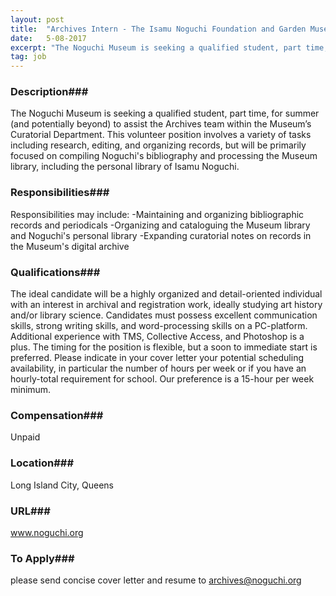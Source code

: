 ```yaml
---
layout: post
title:  "Archives Intern - The Isamu Noguchi Foundation and Garden Museum, New York"
date:   5-08-2017
excerpt: "The Noguchi Museum is seeking a qualified student, part time, for summer (and potentially beyond) to assist the Archives team within the Museum’s Curatorial Department. This volunteer position involves a variety of tasks including research, editing, and organizing records, but will be primarily focused on compiling Noguchi's bibliography and processing..."
tag: job
---
```


### Description###

The Noguchi Museum is seeking a qualified student, part time, for summer (and potentially beyond) to assist the Archives team within the Museum’s Curatorial Department. This volunteer position involves a variety of tasks including research, editing, and organizing records, but will be primarily focused on compiling Noguchi's bibliography and processing the Museum library, including the personal library of Isamu Noguchi.


### Responsibilities###

Responsibilities may include:
-Maintaining and organizing bibliographic records and periodicals
-Organizing and cataloguing the Museum library and Noguchi's personal library
-Expanding curatorial notes on records in the Museum's digital archive



### Qualifications###

The ideal candidate will be a highly organized and detail-oriented individual with an interest in archival and registration work, ideally studying art history and/or library science. Candidates must possess excellent communication skills, strong writing skills, and word-processing skills on a PC-platform. Additional experience with TMS, Collective Access, and Photoshop is a plus. The timing for the position is flexible, but a soon to immediate start is preferred. Please indicate in your cover letter your potential scheduling availability, in particular the number of hours per week or if you have an hourly-total requirement for school. Our preference is a 15-hour per week minimum.


### Compensation###

Unpaid


### Location###

Long Island City, Queens


### URL###

www.noguchi.org

### To Apply###

please send concise cover letter and resume to archives@noguchi.org





